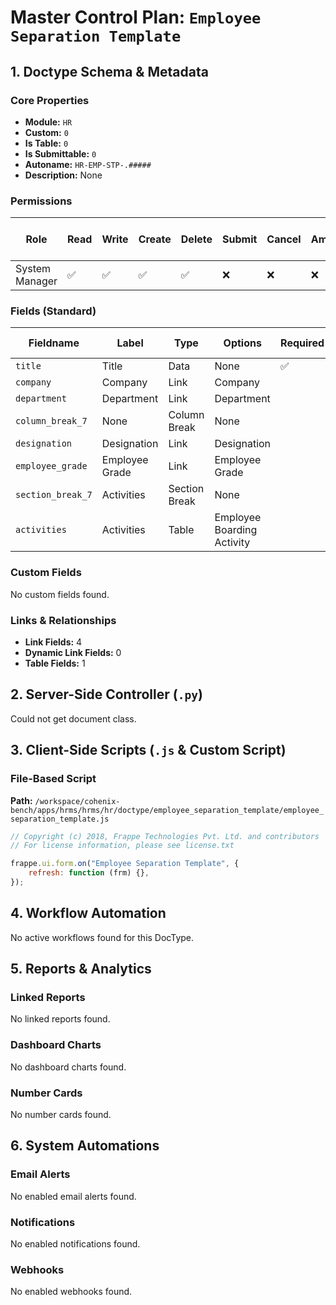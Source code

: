 # Master Control Plan: `Employee Separation Template`

## 1. Doctype Schema & Metadata

### Core Properties
- **Module:** `HR`
- **Custom:** `0`
- **Is Table:** `0`
- **Is Submittable:** `0`
- **Autoname:** `HR-EMP-STP-.#####`
- **Description:** None

### Permissions
| Role | Read | Write | Create | Delete | Submit | Cancel | Amend | Report | Import | Export | Print | Email | Share | Set User Perms |
|---|---|---|---|---|---|---|---|---|---|---|---|---|---|---|
| System Manager | ✅ | ✅ | ✅ | ✅ | ❌ | ❌ | ❌ | ✅ | ❌ | ✅ | ✅ | ✅ | ✅ | ❌ |


### Fields (Standard)
| Fieldname | Label | Type | Options | Required | Hidden | Read Only | Default | Description |
|---|---|---|---|---|---|---|---|---|
| `title` | Title | Data | None | ✅ |  |  | None | None |
| `company` | Company | Link | Company |  |  |  | None | None |
| `department` | Department | Link | Department |  |  |  | None | None |
| `column_break_7` | None | Column Break | None |  |  |  | None | None |
| `designation` | Designation | Link | Designation |  |  |  | None | None |
| `employee_grade` | Employee Grade | Link | Employee Grade |  |  |  | None | None |
| `section_break_7` | Activities | Section Break | None |  |  |  | None | None |
| `activities` | Activities | Table | Employee Boarding Activity |  |  |  | None | None |


### Custom Fields
No custom fields found.


### Links & Relationships
- **Link Fields:** 4
- **Dynamic Link Fields:** 0
- **Table Fields:** 1

## 2. Server-Side Controller (`.py`)
Could not get document class.


## 3. Client-Side Scripts (`.js` & Custom Script)
### File-Based Script
**Path:** `/workspace/cohenix-bench/apps/hrms/hrms/hr/doctype/employee_separation_template/employee_separation_template.js`
```javascript
// Copyright (c) 2018, Frappe Technologies Pvt. Ltd. and contributors
// For license information, please see license.txt

frappe.ui.form.on("Employee Separation Template", {
	refresh: function (frm) {},
});

```




## 4. Workflow Automation
No active workflows found for this DocType.


## 5. Reports & Analytics
### Linked Reports
No linked reports found.


### Dashboard Charts
No dashboard charts found.


### Number Cards
No number cards found.


## 6. System Automations
### Email Alerts
No enabled email alerts found.


### Notifications
No enabled notifications found.


### Webhooks
No enabled webhooks found.
